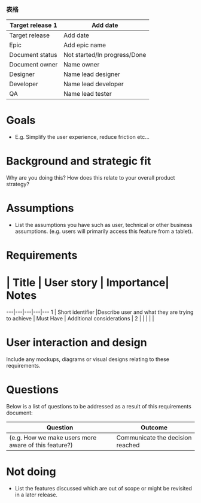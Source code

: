 

### 表格
Target release 1 | Add date
---|---
Target release  | Add date
Epic            | Add epic name
Document status | Not started/In progress/Done
Document owner  | Name owner
Designer        | Name lead designer
Developer       | Name lead developer
QA              | Name lead tester


# Goals
- E.g. Simplify the user experience, reduce friction etc...

# Background and strategic fit
Why are you doing this? How does this relate to your overall product strategy?

# Assumptions
- List the assumptions you have such as user, technical or other business assumptions.
(e.g. users will primarily access this feature from a tablet).

# Requirements

# | Title | User story | Importance| Notes
---|---|---|---|---
 1 | Short identifier |Describe user and what they are trying to achieve | Must Have | Additional considerations |
 2 |        |           |                |            |

# User interaction and design
Include any mockups, diagrams or visual designs relating to these requirements.

# Questions
Below is a list of questions to be addressed as a result of this requirements document:

Question | Outcome
---|---
(e.g. How we make users more aware of this feature?) | Communicate the decision reached

# Not doing
- List the features discussed which are out of scope or might be revisited in a later release.


